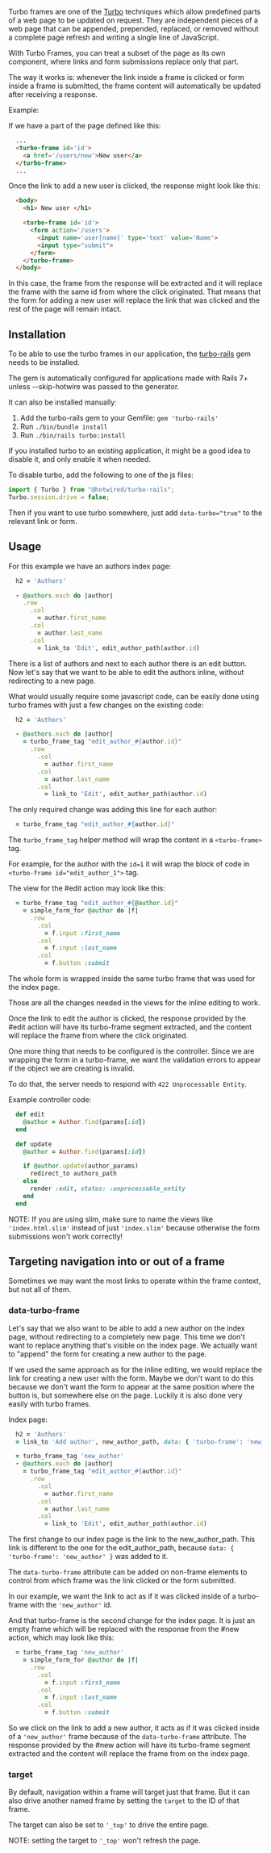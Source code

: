 Turbo frames are one of the [Turbo](https://turbo.hotwired.dev/) techniques which allow predefined parts of a web page to be updated on request.
They are independent pieces of a web page that can be appended, prepended, replaced, or removed without a complete page refresh and writing a single line of JavaScript.

With Turbo Frames, you can treat a subset of the page as its own component, where links and form submissions replace only that part.

The way it works is: whenever the link inside a frame is clicked or form inside a frame is submitted, the frame content will automatically be updated after receiving a response.

Example:

If we have a part of the page defined like this:

```Html
  ...
  <turbo-frame id='id'>
    <a href='/users/new'>New user</a>
  </turbo-frame>
  ...
```

Once the link to add a new user is clicked, the response might look like this:

```Html
  <body>
    <h1> New user </h1>

    <turbo-frame id='id'>
      <form action='/users'>
        <input name='user[name]' type='text' value='Name'>
        <input type="submit">
      </form>
    </turbo-frame>
  </body>
```

In this case, the frame from the response will be extracted and it will replace the frame with the same id from where the click originated.
That means that the form for adding a new user will replace the link that was clicked and the rest of the page will remain intact.

## Installation
To be able to use the turbo frames in our application, the [turbo-rails](https://github.com/hotwired/turbo-rails) gem needs to be installed.

The gem is automatically configured for applications made with Rails 7+ unless --skip-hotwire was passed to the generator.

It can also be installed manually:
1. Add the turbo-rails gem to your Gemfile: `gem 'turbo-rails'`
2. Run `./bin/bundle install`
3. Run `./bin/rails turbo:install`

If you installed turbo to an existing application, it might be a good idea to disable it, and only enable it when needed.

To disable turbo, add the following to one of the js files:
```javascript
import { Turbo } from "@hotwired/turbo-rails";
Turbo.session.drive = false;
```

Then if you want to use turbo somewhere, just add `data-turbo="true"` to the relevant link or form.

## Usage
For this example we have an authors index page:
```ruby
  h2 = 'Authors'

  - @authors.each do |author|
    .row
      .col
        = author.first_name
      .col
        = author.last_name
      .col
        = link_to 'Edit', edit_author_path(author.id)
```

There is a list of authors and next to each author there is an edit button.
Now let's say that we want to be able to edit the authors inline, without redirecting to a new page.

What would usually require some javascript code, can be easily done using turbo frames with just a few changes on the existing code:
```ruby
  h2 = 'Authors'

  - @authors.each do |author|
    = turbo_frame_tag "edit_author_#{author.id}"
      .row
        .col
          = author.first_name
        .col
          = author.last_name
        .col
          = link_to 'Edit', edit_author_path(author.id)
```

The only required change was adding this line for each author:
```ruby
  = turbo_frame_tag "edit_author_#{author.id}"
```

The `turbo_frame_tag` helper method will wrap the content in a `<turbo-frame>` tag.

For example, for the author with the `id=1` it will wrap the block of code in `<turbo-frame id="edit_author_1">` tag.

The view for the #edit action may look like this:
```ruby
  = turbo_frame_tag "edit_author_#{@author.id}"
    = simple_form_for @author do |f|
      .row
        .col
          = f.input :first_name
        .col
          = f.input :last_name
        .col
          = f.button :submit
```

The whole form is wrapped inside the same turbo frame that was used for the index page.

Those are all the changes needed in the views for the inline editing to work.

Once the link to edit the author is clicked, the response provided by the #edit action will have its turbo-frame segment extracted, and the content will replace the frame from where the click originated.

One more thing that needs to be configured is the controller. Since we are wrapping the form in a turbo-frame, we want the validation errors to appear if the object we are creating is invalid.

To do that, the server needs to respond with `422 Unprocessable Entity`.

Example controller code:
```ruby
  def edit
    @author = Author.find(params[:id])
  end

  def update
    @author = Author.find(params[:id])

    if @author.update(author_params)
      redirect_to authors_path
    else
      render :edit, status: :unprocessable_entity
    end
  end
```

NOTE: If you are using slim, make sure to name the views like `'index.html.slim'` instead of just `'index.slim'` because otherwise the form submissions won't work correctly!

## Targeting navigation into or out of a frame
Sometimes we may want the most links to operate within the frame context, but not all of them.

### data-turbo-frame
Let's say that we also want to be able to add a new author on the index page, without redirecting to a completely new page.
This time we don't want to replace anything that's visible on the index page.
We actually want to "append" the form for creating a new author to the page.

If we used the same approach as for the inline editing, we would replace the link for creating a new user with the form. Maybe we don't want to do this because we don't want the form to appear at the same position where the button is, but somewhere else on the page. Luckily it is also done very easily with turbo frames.

Index page:
```ruby
  h2 = 'Authors'
  = link_to 'Add author', new_author_path, data: { 'turbo-frame': 'new_author' }

  = turbo_frame_tag 'new_author'
  - @authors.each do |author|
    = turbo_frame_tag "edit_author_#{author.id}"
      .row
        .col
          = author.first_name
        .col
          = author.last_name
        .col
          = link_to 'Edit', edit_author_path(author.id)
```

The first change to our index page is the link to the new_author_path. This link is different to the one for the edit_author_path, because `data: { 'turbo-frame': 'new_author' }` was added to it.

The `data-turbo-frame` attribute can be added on non-frame elements to control from which frame was the link clicked or the form submitted.

In our example, we want the link to act as if it was clicked inside of a turbo-frame with the `'new_author'` id.

And that turbo-frame is the second change for the index page. It is just an empty frame which will be replaced with the response from the #new action, which may look like this:
```ruby
  = turbo_frame_tag 'new_author'
    = simple_form_for @author do |f|
      .row
        .col
          = f.input :first_name
        .col
          = f.input :last_name
        .col
          = f.button :submit
```

So we click on the link to add a new author, it acts as if it was clicked inside of a `'new_author'` frame because of the `data-turbo-frame` attribute. The response provided by the #new action will have its turbo-frame segment extracted and the content will replace the frame from on the index page.

### target
By default, navigation within a frame will target just that frame. But it can also drive another named frame by setting the `target` to the ID of that frame.

The target can also be set to `'_top'` to drive the entire page.

NOTE: setting the target to `'_top'` won't refresh the page.
